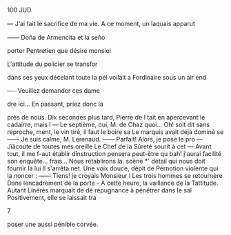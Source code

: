 100 JUD

— J‘ai fait le sacriﬁce de ma vie.
A ce moment, un laquais apparut

—— Doña de Armencita et la seño

porter Pentretien que désire monsiei

L'attitude du policier se transfor

dans ses yeux décelant toute la pél
voilait a Fordinaire sous un air end

—- Veuillez demander  ces dame

dre ici... En passant, priez donc la

près de nous.
Dix secondes plus tard, Pierre de I
tait en apercevant le cadairre, mais l
— Le septième, oui, M. de Chaz
quoi... Oh! soit dit sans reproche,
ment, le vin tiré, il faut le boire sa
Le marquis avait déjà dominé se
—— Je suis calme, M. Lerenaud.
—— Parfait! Alors, je pose le pro
— Jïäcoute de toutes mes oreille
Le Chef de la Sûreté sourit à cet
— Avant tout, il me f-aut établir
dînstruction pensera peut-être qu
bah! j'aurai facilité son enquête...
frais... Nous rétablirons la. scène *'
détail qui nous doit fournir la lui
ll s'arrêta net. Une voix douce,
dépit de Pérnotion violente qui la
noncer :
—— Tiens! je croyais Monsieur l
Les trois hommes se retournère
Dans lencadrement de la porte -
A cette heure, la vaillance de la
Tattitude.
Autant Linérès marquait de dé
répugnance à pénétrer dans le sal
Positivement, elle se laissait tra

7

poser une aussi pénible corvée.

